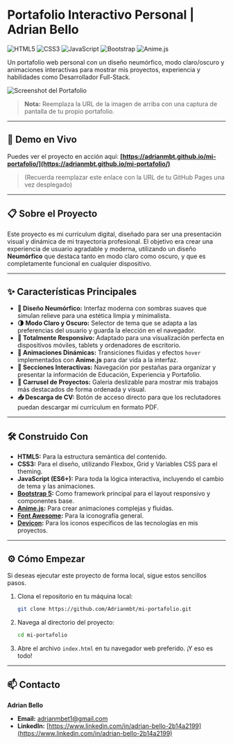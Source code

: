 # Portafolio Interactivo Personal | Adrian Bello

![HTML5](https://img.shields.io/badge/HTML5-E34F26?style=for-the-badge&logo=html5&logoColor=white)
![CSS3](https://img.shields.io/badge/CSS3-1572B6?style=for-the-badge&logo=css3&logoColor=white)
![JavaScript](https://img.shields.io/badge/JavaScript-F7DF1E?style=for-the-badge&logo=javascript&logoColor=black)
![Bootstrap](https://img.shields.io/badge/Bootstrap-563D7C?style=for-the-badge&logo=bootstrap&logoColor=white)
![Anime.js](https://img.shields.io/badge/Anime.js-28243D?style=for-the-badge&logo=anime.js&logoColor=white)

Un portafolio web personal con un diseño neumórfico, modo claro/oscuro y animaciones interactivas para mostrar mis proyectos, experiencia y habilidades como Desarrollador Full-Stack.

![Screenshot del Portafolio](https://i.imgur.com/K1L8L3i.png)
> **Nota:** Reemplaza la URL de la imagen de arriba con una captura de pantalla de tu propio portafolio.

---

## 🚀 Demo en Vivo

Puedes ver el proyecto en acción aquí: **[https://adrianmbt.github.io/mi-portafolio/](https://adrianmbt.github.io/mi-portafolio/)** 
> (Recuerda reemplazar este enlace con la URL de tu GitHub Pages una vez desplegado)

---

## 📋 Sobre el Proyecto

Este proyecto es mi currículum digital, diseñado para ser una presentación visual y dinámica de mi trayectoria profesional. El objetivo era crear una experiencia de usuario agradable y moderna, utilizando un diseño **Neumórfico** que destaca tanto en modo claro como oscuro, y que es completamente funcional en cualquier dispositivo.

---

## ✨ Características Principales

*   **🎨 Diseño Neumórfico:** Interfaz moderna con sombras suaves que simulan relieve para una estética limpia y minimalista.
*   **🌗 Modo Claro y Oscuro:** Selector de tema que se adapta a las preferencias del usuario y guarda la elección en el navegador.
*   **📱 Totalmente Responsivo:** Adaptado para una visualización perfecta en dispositivos móviles, tablets y ordenadores de escritorio.
*   **🚀 Animaciones Dinámicas:** Transiciones fluidas y efectos `hover` implementados con **Anime.js** para dar vida a la interfaz.
*   **📁 Secciones Interactivas:** Navegación por pestañas para organizar y presentar la información de Educación, Experiencia y Portafolio.
*   **🎠 Carrusel de Proyectos:** Galería deslizable para mostrar mis trabajos más destacados de forma ordenada y visual.
*   **📥 Descarga de CV:** Botón de acceso directo para que los reclutadores puedan descargar mi currículum en formato PDF.

---

## 🛠️ Construido Con

*   **HTML5:** Para la estructura semántica del contenido.
*   **CSS3:** Para el diseño, utilizando Flexbox, Grid y Variables CSS para el theming.
*   **JavaScript (ES6+):** Para toda la lógica interactiva, incluyendo el cambio de tema y las animaciones.
*   **[Bootstrap 5](https://getbootstrap.com/):** Como framework principal para el layout responsivo y componentes base.
*   **[Anime.js](https://animejs.com/):** Para crear animaciones complejas y fluidas.
*   **[Font Awesome](https://fontawesome.com/):** Para la iconografía general.
*   **[Devicon](https://devicon.dev/):** Para los iconos específicos de las tecnologías en mis proyectos.

---

## ⚙️ Cómo Empezar

Si deseas ejecutar este proyecto de forma local, sigue estos sencillos pasos.

1.  Clona el repositorio en tu máquina local:
    ```sh
    git clone https://github.com/Adrianmbt/mi-portafolio.git
    ```
2.  Navega al directorio del proyecto:
    ```sh
    cd mi-portafolio
    ```
3.  Abre el archivo `index.html` en tu navegador web preferido. ¡Y eso es todo!

---

## 📫 Contacto

**Adrian Bello**

*   **Email:** [adrianmbet1@gmail.com](mailto:adrianmbet1@gmail.com)
*   **LinkedIn:** [https://www.linkedin.com/in/adrian-bello-2b14a2199](https://www.linkedin.com/in/adrian-bello-2b14a2199)
